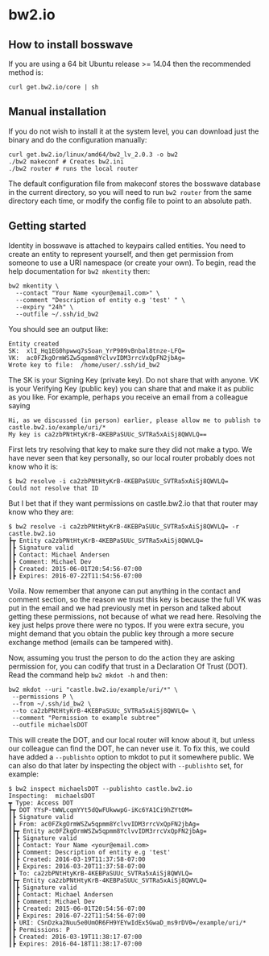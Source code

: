 bw2.io
======

## How to install bosswave

If you are using a 64 bit Ubuntu release >= 14.04 then the recommended method is:

```
curl get.bw2.io/core | sh
```

## Manual installation

If you do not wish to install it at the system level, you can download just the binary and do the configuration manually:

```
curl get.bw2.io/linux/amd64/bw2_lv_2.0.3 -o bw2
./bw2 makeconf # Creates bw2.ini
./bw2 router # runs the local router
```

The default configuration file from makeconf stores the bosswave database in the current directory, so you will need to run `bw2 router` from the same directory each time, or modify the config file to point to an absolute path.

## Getting started

Identity in bosswave is attached to keypairs called entities. You need to create an entity to represent yourself, and then get permission from someone to use a URI namespace (or create your own). To begin, read the help documentation for `bw2 mkentity` then:

```
bw2 mkentity \
  --contact "Your Name <your@email.com>" \
  --comment "Description of entity e.g 'test' " \
  --expiry "24h" \
  --outfile ~/.ssh/id_bw2
```

You should see an output like:
```
Entity created
SK:  xlI_Hq1EG0hpwwq7sSoan_YrP909vBnbal8tnze-LFQ=
VK:  ac0FZkgOrmWSZw5qpmm8YclvvIDM3rrcVxQpFN2jbAg=
Wrote key to file:  /home/user/.ssh/id_bw2
```
The SK is your Signing Key (private key). Do not share that with anyone. VK is your Verifying Key (public key) you can share that and make it as public as you like. For example, perhaps you receive an email from a colleague saying

```
Hi, as we discussed (in person) earlier, please allow me to publish to castle.bw2.io/example/uri/*
My key is ca2zbPNtHtyKrB-4KEBPaSUUc_SVTRa5xAiSj8QWVLQ==
```

First lets try resolving that key to make sure they did not make a typo. We have never seen that key personally, so
our local router probably does not know who it is:
```
$ bw2 resolve -i ca2zbPNtHtyKrB-4KEBPaSUUc_SVTRa5xAiSj8QWVLQ=
Could not resolve that ID
```
But I bet that if they want permissions on castle.bw2.io that that router may know who they are:
```
$ bw2 resolve -i ca2zbPNtHtyKrB-4KEBPaSUUc_SVTRa5xAiSj8QWVLQ= -r castle.bw2.io
┣┳ Entity ca2zbPNtHtyKrB-4KEBPaSUUc_SVTRa5xAiSj8QWVLQ=
┃┣ Signature valid
┃┣ Contact: Michael Andersen
┃┣ Comment: Michael Dev
┃┣ Created: 2015-06-01T20:54:56-07:00
┃┣ Expires: 2016-07-22T11:54:56-07:00
```

Voila. Now remember that anyone can put anything in the contact and comment section, so the reason we trust this key is because the full VK was put in the email and we had previously met in person and talked about getting these permissions, not because of what we read here. Resolving the key just helps prove there were no typos. If you were extra secure, you might demand that you obtain the public key through a more secure exchange method (emails can be tampered with).

Now, assuming you trust the person to do the action they are asking permission for, you can codify that trust in a Declaration Of Trust (DOT). Read the command help `bw2 mkdot -h` and then:

```
bw2 mkdot --uri "castle.bw2.io/example/uri/*" \
 --permissions P \
 --from ~/.ssh/id_bw2 \
 --to ca2zbPNtHtyKrB-4KEBPaSUUc_SVTRa5xAiSj8QWVLQ= \
 --comment "Permission to example subtree" 
 --outfile michaelsDOT
```

This will create the DOT, and our local router will know about it, but unless our colleague can find the DOT, he can never use it. To fix this, we could have added a `--publishto` option to mkdot to put it somewhere public. We can also do that later by inspecting the object with `--publishto` set, for example:
```
$ bw2 inspect michaelsDOT --publishto castle.bw2.io
Inspecting:  michaelsDOT 
┳ Type: Access DOT
┣┳ DOT YYsP-tWWLcqmYYt5dQwFUkwwpG-iKc6YA1Ci9hZYtOM=
┃┣ Signature valid
┃┣ From: ac0FZkgOrmWSZw5qpmm8YclvvIDM3rrcVxQpFN2jbAg=
┃┣┳ Entity ac0FZkgOrmWSZw5qpmm8YclvvIDM3rrcVxQpFN2jbAg=
┃┃┣ Signature valid
┃┃┣ Contact: Your Name <your@email.com>
┃┃┣ Comment: Description of entity e.g 'test' 
┃┃┣ Created: 2016-03-19T11:37:58-07:00
┃┃┣ Expires: 2016-03-20T11:37:58-07:00
┃┣ To: ca2zbPNtHtyKrB-4KEBPaSUUc_SVTRa5xAiSj8QWVLQ=
┃┣┳ Entity ca2zbPNtHtyKrB-4KEBPaSUUc_SVTRa5xAiSj8QWVLQ=
┃┃┣ Signature valid
┃┃┣ Contact: Michael Andersen
┃┃┣ Comment: Michael Dev
┃┃┣ Created: 2015-06-01T20:54:56-07:00
┃┃┣ Expires: 2016-07-22T11:54:56-07:00
┃┣ URI: CSnDzka2Nuu5e0UmOR6FH9YEYwIdEx5GwaD_ms9rDV0=/example/uri/*
┃┣ Permissions: P
┃┣ Created: 2016-03-19T11:38:17-07:00
┃┣ Expires: 2016-04-18T11:38:17-07:00
```

